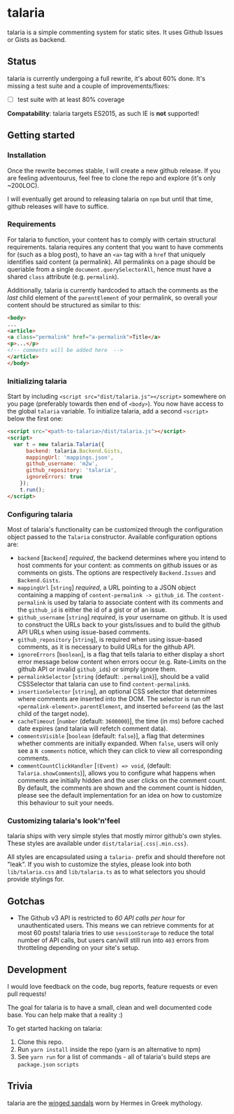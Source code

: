 # talaria

talaria is a simple commenting system for static sites. It uses Github Issues or Gists as backend.

## Status

talaria is currently undergoing a full rewrite, it's about 60% done. It's missing a test suite and a couple of improvements/fixes:

- [ ] test suite with at least 80% coverage

**Compatability**: talaria targets ES2015, as such IE is **not** supported!

## Getting started

### Installation

Once the rewrite becomes stable, I will create a new github release. If you are feeling adventourus, feel free to clone the repo and explore (it's only ~200LOC).

I will eventually get around to releasing talaria on `npm` but until that time, github releases will have to suffice.

### Requirements

For talaria to function, your content has to comply with certain structural requirements. talaria requires any content that you want to have comments for (such as a blog post), to have an `<a>` tag with a `href` that uniquely identifies said content (a permalink). All permalinks on a page should be queriable from a single `document.querySelectorAll`, hence must have a shared `class` attribute (e.g. `permalink`).

Additionally, talaria is currently hardcoded to attach the comments as the *last* child element of the `parentElement` of your permalink, so overall your content should be structured as similar to this:

```html
<body>
...
<article>
<a class="permalink" href="a-permalink">Title</a>
<p>...</p>
<!-- comments will be added here  -->
</article>
</body>
```

### Initializing talaria

Start by including `<script src="dist/talaria.js"></script>` somewhere on you page (preferably towards then end of `<body>`).
You now have access to the global `talaria` variable. To initialize talaria, add a second `<script>` below the first one:

```html
<script src="<path-to-talaria>/dist/talaria.js"></script>
<script>
  var t = new talaria.Talaria({
      backend: talaria.Backend.Gists,
      mappingUrl: 'mappings.json',
      github_username: 'm2w',
      github_repository: 'talaria',
      ignoreErrors: true
    });
    t.run();
</script>
```

### Configuring talaria

Most of talaria's functionality can be customized through the configuration object passed to the `Talaria` constructor. Available configuration options are:

- `backend` [`Backend`] *required*, the backend determines where you intend to host comments for your content: as comments on github issues or as comments on gists. The options are respectively `Backend.Issues` and `Backend.Gists`.
- `mappingUrl` [`string`] *required*, a URL pointing to a JSON object containing a mapping of `content-permalink -> github_id`. The `content-permalink` is used by talaria to associate content with its comments and the `github_id` is either the id of a gist or of an issue.
- `github_username` [`string`] *required*, is your username on github. It is used to construct the URLs back to your gists/issues and to build the github API URLs when using issue-based comments.
- `github_repository` [`string`], is required when using issue-based comments, as it is necessary to build URLs for the github API.
- `ignoreErrors` [`boolean`], is a flag that tells talaria to either display a short error message below content when errors occur (e.g. Rate-Limits on the github API or invalid `github_id`s) or simply ignore them.
- `permalinkSelector` [`string` (default: `.permalink`)], should be a valid CSSSelector that talaria can use to find `content-permalink`s.
- `insertionSelector` [`string`], an optional CSS selector that determines where comments are inserted into the DOM. The selector is run off `<permalink-element>.parentElement`, and inserted `beforeend` (as the last child of the target node).
- `cacheTimeout` [`number` (default: `3600000`)], the time (in ms) before cached date expires (and talaria will refetch comment data).
- `commentsVisible` [`boolean` (default: `false`)], a flag that determines whether comments are initially expanded. When `false`, users will only see a `N comments` notice, which they can click to view all corresponding comments.
- `commentCountClickHandler` [`(Event) => void`, (default: `Talaria.showComments`)], allows you to configure what happens when comments are initially hidden and the user clicks on the comment count. By default, the comments are shown and the comment count is hidden, please see the default implementation for an idea on how to customize this behaviour to suit your needs.

### Customizing talaria's look'n'feel

talaria ships with very simple styles that mostly mirror github's own styles. These styles are available under `dist/talaria{.css|.min.css}`.

All styles are encapsulated using a `talaria-` prefix and should therefore not "leak". If you wish to customize the styles, please look into both `lib/talaria.css` and `lib/talaria.ts` as to what selectors you should provide stylings for.

## Gotchas

* The Github v3 API is restricted to *60 API calls per hour* for unauthenticated users. This means we can retrieve comments for at most 60 posts! talaria tries to use `sessionStorage` to reduce the total number of API calls, but users can/will still run into `403` errors from throtteling depending on your site's setup.

## Development

I would love feedback on the code, bug reports, feature requests or even pull requests!

The goal for talaria is to have a small, clean and well documented code base. You can help make that a reality :)

To get started hacking on talaria:

1. Clone this repo.
2. Run `yarn install` inside the repo (yarn is an alternative to npm)
3. See `yarn run` for a list of commands - all of talaria's build steps are `package.json` `scripts`

## Trivia

talaria are the [winged sandals](http://en.wikipedia.org/wiki/Talaria) worn by Hermes in Greek mythology.
